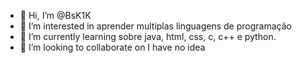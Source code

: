 - 👋 Hi, I’m @BsK1K
- 👀 I’m interested in aprender multiplas linguagens de programação
- 🌱 I’m currently learning sobre java, html, css, c, c++ e python.
- 💞️ I’m looking to collaborate on I have no idea
<!---
BsK1K/BsK1K is a ✨ special ✨ repository because its `README.md` (this file) appears on your GitHub profile.
You can click the Preview link to take a look at your changes.
--->
